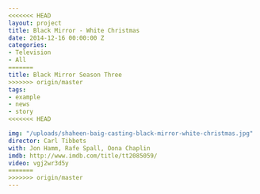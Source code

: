 ```yaml
---
<<<<<<< HEAD
layout: project
title: Black Mirror - White Christmas
date: 2014-12-16 00:00:00 Z
categories:
- Television
- All
=======
title: Black Mirror Season Three
>>>>>>> origin/master
tags:
- example
- news
- story
<<<<<<< HEAD

img: "/uploads/shaheen-baig-casting-black-mirror-white-christmas.jpg"
director: Carl Tibbets
with: Jon Hamm, Rafe Spall, Oona Chaplin
imdb: http://www.imdb.com/title/tt2085059/
video: vgj2wr3d5y
=======
>>>>>>> origin/master
---
```


